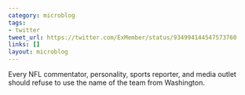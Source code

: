 ```yaml
---
category: microblog
tags:
- twitter
tweet_url: https://twitter.com/ExMember/status/934994144547573760
links: []
layout: microblog
---
```

Every NFL commentator, personality, sports reporter, and media outlet should refuse to use the name of the team from Washington.
